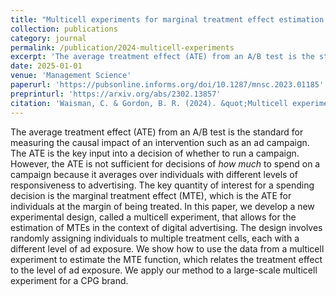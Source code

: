 ```yaml
---
title: "Multicell experiments for marginal treatment effect estimation of digital ads"
collection: publications
category: journal
permalink: /publication/2024-multicell-experiments
excerpt: 'The average treatment effect (ATE) from an A/B test is the standard for measuring the causal impact of an intervention such as an ad campaign.'
date: 2025-01-01
venue: 'Management Science'
paperurl: 'https://pubsonline.informs.org/doi/10.1287/mnsc.2023.01185'
preprinturl: 'https://arxiv.org/abs/2302.13857'
citation: 'Waisman, C. & Gordon, B. R. (2024). &quot;Multicell experiments for marginal treatment effect estimation of digital ads.&quot; <i>Management Science</i>. (forthcoming).'
---
```


The average treatment effect (ATE) from an A/B test is the standard for measuring the causal impact of an intervention such as an ad campaign. The ATE is the key input into a decision of whether to run a campaign. However, the ATE is not sufficient for decisions of *how much* to spend on a campaign because it averages over individuals with different levels of responsiveness to advertising. The key quantity of interest for a spending decision is the marginal treatment effect (MTE), which is the ATE for individuals at the margin of being treated. In this paper, we develop a new experimental design, called a multicell experiment, that allows for the estimation of MTEs in the context of digital advertising. The design involves randomly assigning individuals to multiple treatment cells, each with a different level of ad exposure. We show how to use the data from a multicell experiment to estimate the MTE function, which relates the treatment effect to the level of ad exposure. We apply our method to a large-scale multicell experiment for a CPG brand.